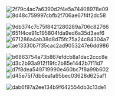 ![2f79c4ac7a6390d2f4e5a74408978e09]()
![8d48c759997cbfb2f706ae67f4f2dc58]()




![9db374c7c75f8421280289a706c82766]()
![651f4ce91c195804fda9ed6a35d3aef6]()
![671286a4ab38d8d75fc75a24c84304a7]()
![ae13330b7f35cac2ad9053247e6dd986]()


![b6863754a73b867efdcb8a1dac2ccc8e](https://user-images.githubusercontent.com/10662852/233849189-c64920ca-f6ea-4c76-91ca-6d252cfe0aed.jpeg)
![d3c2b93a912f19fc2b85e1442b7f11d7]()
![d7f8dea549719990e460bc7f8a99b602]()
![d45e75f7db6ea1a95bec03628d625af1]()



![dab6f97a2ee134b9f642554db3c13de1]()
